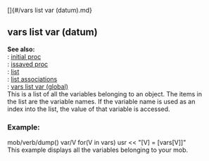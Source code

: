 []{#/vars list var (datum).md}    
## vars list var (datum)    
**See also:**    
:   [initial proc](/proc/initial)    
:   [issaved proc](/proc/issaved)    
:   [list](/list)    
:   [list associations](/list/associations)    
:   [vars list var (global)](/DM/vars)    
This is a list of all the variables belonging to an object. The items in    
the list are the variable names. If the variable name is used as an    
index into the list, the value of that variable is accessed.    
### Example:    
mob/verb/dump() var/V for(V in vars) usr \<\< \"\[V\] = \[vars\[V\]\]\"    
This example displays all the variables belonging to your mob.  